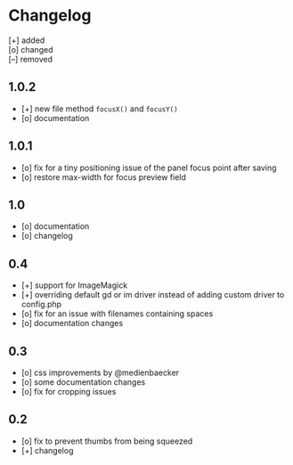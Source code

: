 # Changelog


[+] added  
[o] changed  
[–] removed  

## 1.0.2
+ [+] new file method `focusX()` and `focusY()`
+ [o] documentation

## 1.0.1

+ [o] fix for a tiny positioning issue of the panel focus point after saving
+ [o] restore max-width for focus preview field

## 1.0

+ [o] documentation
+ [o] changelog

## 0.4

+ [+] support for ImageMagick
+ [+] overriding default gd or im driver instead of adding custom driver to config.php
+ [o] fix for an issue with filenames containing spaces
+ [o] documentation changes

## 0.3

+ [o] css improvements by @medienbaecker
+ [o] some documentation changes
+ [o] fix for cropping issues

## 0.2

+ [o] fix to prevent thumbs from being squeezed
+ [+] changelog
